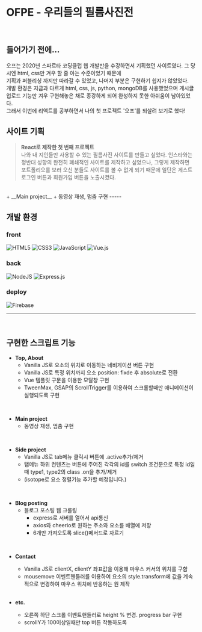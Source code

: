 # OFPE - 우리들의 필름사진전

<br/>

## 들어가기 전에...
오프는 2020년 스파르타 코딩클럽 웹 개발반을 수강하면서 기획했던 사이트였다. 그 당시엔 html, css만 겨우 할 줄 아는 수준이었기 때문에<br/>
기획과 퍼블리싱 까지만 따라갈 수 있었고, 나머지 부분은 구현하기 쉽지가 않았었다.<br/>
개발 환경은 지금과 다르게 html, css, js, python, mongoDB를 사용했었으며 게시글 업로드 기능만 겨우 구현해놓은 채로 종강하게 되어 완성하지 못한 아쉬움이 남아있었다.<br/>
그래서 이번에 리액트를 공부하면서 나의 첫 프로젝트 '오프'를 되살려 보기로 했다!

## 사이트 기획
> __React로 제작한 첫 번째 프로젝트__ <br/>
나와 내 지인들만 사용할 수 있는 필름사진 사이트를 만들고 싶었다. 인스타와는 정반대 성향의 완전히 폐쇄적인 사이트를 제작하고 싶었으나, 그렇게 제작하면 포트폴리오를 보러 오신 분들도 사이트를 볼 수 없게 되기 때문에 일단은 게스트 로그인 버튼과 회원가입 버튼을 노출시켰다.

<br/>
+ __Main project__
  + 동영상 재생, 멈춤 구현
-----

<br/>

## 개발 환경

### front
![HTML5](https://img.shields.io/badge/html5-%23E34F26.svg?style=for-the-badge&logo=html5&logoColor=white)
![CSS3](https://img.shields.io/badge/css3-%231572B6.svg?style=for-the-badge&logo=css3&logoColor=white)
![JavaScript](https://img.shields.io/badge/javascript-%23323330.svg?style=for-the-badge&logo=javascript&logoColor=%23F7DF1E)
![Vue.js](https://img.shields.io/badge/vuejs-%2335495e.svg?style=for-the-badge&logo=vuedotjs&logoColor=%234FC08D)

### back
![NodeJS](https://img.shields.io/badge/node.js-6DA55F?style=for-the-badge&logo=node.js&logoColor=white)
![Express.js](https://img.shields.io/badge/express.js-%23404d59.svg?style=for-the-badge&logo=express&logoColor=%2361DAFB)

### deploy
![Firebase](https://img.shields.io/badge/Firebase-FFCA28?style=for-the-badge&logo=Firebase&logoColor=white)

-----
<br/>

## 구현한 스크립트 기능

+ __Top, About__
  + Vanilla JS로 요소의 위치로 이동하는 네비게이션 버튼 구현
  + Vanilla JS로 특정 위치까지 요소 position: fixde 후 absolute로 전환 
  + Vue 템플릿 구문을 이용한 모달창 구현
  + TweenMax, GSAP의 ScrollTrigger를 이용하여 스크롤할때만 애니메이션이 실행되도록 구현
  
<br/>

+ __Main project__
  + 동영상 재생, 멈춤 구현
  
<br/>

+ __Side project__
  + Vanilla JS로 tab메뉴 클릭시 버튼에 .active추가/제거 
  + 탭메뉴 하위 컨텐츠는 버튼에 주어진 각각의 id를 switch 조건문으로 특정 id일때 type1, type2의 class .on을 추가/제거
  + (isotope로 요소 정렬기능 추가할 예정입니다.)
  
<br/>

+ __Blog posting__
  + 블로그 포스팅 웹 크롤링
    + express로 서버를 열어서 api통신
    + axios와 cheerio로 원하는 주소와 요소를 배열에 저장
    + 6개만 가져오도록 slice()메서드로 자르기

<br/>

+ __Contact__
  + Vanilla JS로 clientX, clientY 좌표값을 이용해 마우스 커서의 위치를 구함
  + mousemove 이벤트핸들러를 이용하여 요소의 style.transform에 값을 계속적으로 변경하여 마우스 위치에 반응하는 원 제작
  
  <br/>
  
+ __etc.__
  + 오른쪽 하단 스크롤 이벤트핸들러로 height % 변경. progress bar 구현
  + scrollY가 100이상일때만 top 버튼 작동하도록 

